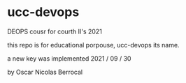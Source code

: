 # ucc-devops
DEOPS cousr for courth II's 2021

this repo is for educational porpouse, ucc-devops its name.

a new key was implemented 2021 / 09 / 30

by Oscar Nicolas Berrocal
